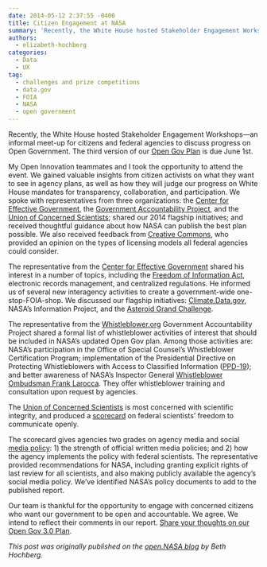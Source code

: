 ```yaml
---
date: 2014-05-12 2:37:55 -0400
title: Citizen Engagement at NASA
summary: 'Recently, the White House hosted Stakeholder Engagement Workshops&mdash;an informal meet-up for citizens and federal agencies to discuss progress on Open Government. The third version of our Open Gov Plan is due June 1st. My Open Innovation teammates and I took the opportunity to attend the event. We gained valuable insights from citizen activists on what'
authors:
  - elizabeth-hochberg
categories:
  - Data
  - UX
tag:
  - challenges and prize competitions
  - data.gov
  - FOIA
  - NASA
  - open government
---
```


Recently, the White House hosted Stakeholder Engagement Workshops—an informal meet-up for citizens and federal agencies to discuss progress on Open Government. The third version of our [Open Gov Plan](https://open.nasa.gov/blog/2014/04/23/share-your-thoughts-open-gov-3-0-plan/) is due June 1st.

My Open Innovation teammates and I took the opportunity to attend the event. We gained valuable insights from citizen activists on what they want to see in agency plans, as well as how they will judge our progress on White House mandates for transparency, collaboration, and participation. We spoke with representatives from three organizations: the [Center for Effective Government](http://www.foreffectivegov.org/), the [Government Accountability Project](http://www.whistleblower.org/), and the [Union of Concerned Scientists](http://www.ucsusa.org/); shared our 2014 flagship initiatives; and received thoughtful guidance about how NASA can publish the best plan possible. We also received feedback from [Creative Commons](http://us.creativecommons.org/), who provided an opinion on the types of licensing models all federal agencies could consider.

The representative from the [Center for Effective Government](http://www.foreffectivegov.org/) shared his interest in a number of topics, including the [Freedom of Information Act](http://www.hq.nasa.gov/office/pao/FOIA/), electronic records management, and centralized regulations. He informed us of several new interagency activities to create a government-wide one-stop-FOIA-shop. We discussed our flagship initiatives: [Climate.Data.gov](http://climate.data.gov/), NASA’s Information Project, and the [Asteroid Grand Challenge](https://open.nasa.gov/blog/2014/04/23/share-your-thoughts-open-gov-3-0-plan/).

The representative from the [Whistleblower.org](http://www.whistleblower.org/) Government Accountability Project shared a formal list of whistleblower activities of interest that should be included in NASA’s updated Open Gov plan. Among those activities are: NASA’s participation in the Office of Special Counsel’s Whistleblower Certification Program; implementation of the Presidential Directive on Protecting Whistleblowers with Access to Classified Information ([PPD-19](https://www.fas.org/irp/offdocs/ppd/ppd-19.pdf)); and better awareness of NASA’s Inspector General [Whistleblower Ombudsman Frank Larocca](http://oig.nasa.gov/whistleblower.html). They offer whistleblower training and consultation upon request by agencies.

The [Union of Concerned Scientists](http://www.ucsusa.org/) is most concerned with scientific integrity, and produced a [scorecard](http://www.ucsusa.org/assets/documents/scientific_integrity/Freedom-to-Speak-Methodology.pdf) on federal scientists’ freedom to communicate openly.

The scorecard gives agencies two grades on agency media and social [media policy](http://www.ucsusa.org/mediapolicies): 1) the strength of official written media policies; and 2) how the agency implements the policy with federal scientists. The representative provided recommendations for NASA, including granting explicit rights of last review for all scientists, and also making publicly available the agency’s social media policy. We’ve identified NASA’s policy documents to add to the published report.

Our team is thankful for the opportunity to engage with concerned citizens who want our government to be open and accountable. We agree. We intend to reflect their comments in our report. [Share your thoughts on our Open Gov 3.0 Plan](http://open.nasa.gov/blog/2014/04/23/share-your-thoughts-open-gov-3-0-plan/).

_This post was originally published on the [open.NASA blog](http://open.nasa.gov/blog/2014/05/07/citizen-engagement-2/) by Beth Hochberg._
